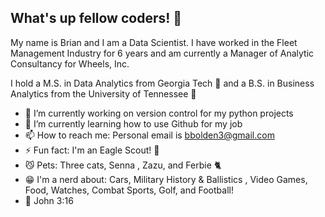 ## What's up fellow coders! 👋

My name is Brian and I am a Data Scientist. I have worked in the Fleet Management Industry for 6 years and am currently a Manager of Analytic Consultancy for Wheels, Inc.

I hold a M.S. in Data Analytics from Georgia Tech 🐝 and a B.S. in Business Analytics from the University of Tennessee 📙

- 🔭 I’m currently working on version control for my python projects
- 🌱 I’m currently learning how to use Github for my job
- 📫 How to reach me: Personal email is bbolden3@gmail.com
- ⚡ Fun fact: I'm an Eagle Scout! 🦅
- 😼 Pets: Three cats, Senna , Zazu, and Ferbie 🐈
- 😁 I'm a nerd about: Cars, Military History & Ballistics , Video Games, Food, Watches, Combat Sports, Golf, and Football!
- 📖 John 3:16

